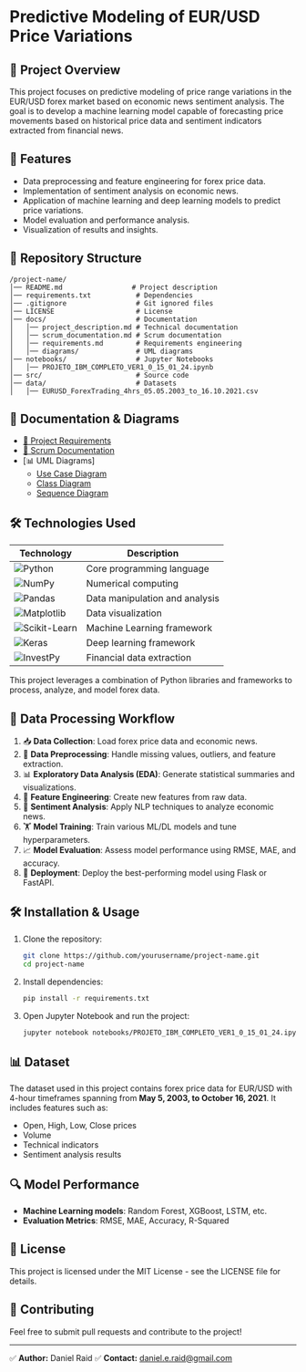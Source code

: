 # Predictive Modeling of EUR/USD Price Variations

## 📌 Project Overview

This project focuses on predictive modeling of price range variations in the EUR/USD forex market based on economic news sentiment analysis. The goal is to develop a machine learning model capable of forecasting price movements based on historical price data and sentiment indicators extracted from financial news.

## 🚀 Features

- Data preprocessing and feature engineering for forex price data.
- Implementation of sentiment analysis on economic news.
- Application of machine learning and deep learning models to predict price variations.
- Model evaluation and performance analysis.
- Visualization of results and insights.

## 📂 Repository Structure

```
/project-name/
│── README.md                 # Project description
│── requirements.txt           # Dependencies
│── .gitignore                 # Git ignored files
│── LICENSE                    # License
│── docs/                      # Documentation
│   │── project_description.md # Technical documentation
│   │── scrum_documentation.md # Scrum documentation
│   │── requirements.md        # Requirements engineering
│   │── diagrams/              # UML diagrams
│── notebooks/                 # Jupyter Notebooks
│   │── PROJETO_IBM_COMPLETO_VER1_0_15_01_24.ipynb
│── src/                       # Source code
│── data/                      # Datasets
│   │── EURUSD_ForexTrading_4hrs_05.05.2003_to_16.10.2021.csv
```

## 📄 Documentation & Diagrams

- [📜 Project Requirements](sandbox:/mnt/data/requirements.md)
- [📜 Scrum Documentation](sandbox:/mnt/data/scrum_documentation.md)
- [📊 UML Diagrams]
  - [Use Case Diagram](sandbox:/mnt/data/use_case_diagram.png)
  - [Class Diagram](sandbox:/mnt/data/class_diagram.png)
  - [Sequence Diagram](sandbox:/mnt/data/sequence_diagram.png)

## 🛠 Technologies Used

| Technology  | Description |
|------------|------------|
| ![Python](https://img.shields.io/badge/Python-3.8%2B-blue) | Core programming language |
| ![NumPy](https://img.shields.io/badge/NumPy-Matrix%20Operations-orange) | Numerical computing |
| ![Pandas](https://img.shields.io/badge/Pandas-Data%20Analysis-blue) | Data manipulation and analysis |
| ![Matplotlib](https://img.shields.io/badge/Matplotlib-Data%20Visualization-green) | Data visualization |
| ![Scikit-Learn](https://img.shields.io/badge/Scikit--Learn-ML-yellow) | Machine Learning framework |
| ![Keras](https://img.shields.io/badge/Keras-Deep%20Learning-red) | Deep learning framework |
| ![InvestPy](https://img.shields.io/badge/InvestPy-Financial%20Data-lightgrey) | Financial data extraction |

This project leverages a combination of Python libraries and frameworks to process, analyze, and model forex data.

## 🔎 Data Processing Workflow
1. 📥 **Data Collection**: Load forex price data and economic news.
2. 🔄 **Data Preprocessing**: Handle missing values, outliers, and feature extraction.
3. 📊 **Exploratory Data Analysis (EDA)**: Generate statistical summaries and visualizations.
4. 🧠 **Feature Engineering**: Create new features from raw data.
5. 📖 **Sentiment Analysis**: Apply NLP techniques to analyze economic news.
6. 🏋️ **Model Training**: Train various ML/DL models and tune hyperparameters.
7. 📈 **Model Evaluation**: Assess model performance using RMSE, MAE, and accuracy.
8. 🚀 **Deployment**: Deploy the best-performing model using Flask or FastAPI.

## 🛠 Installation & Usage
1. Clone the repository:
   ```bash
   git clone https://github.com/yourusername/project-name.git
   cd project-name
   ```
2. Install dependencies:
   ```bash
   pip install -r requirements.txt
   ```
3. Open Jupyter Notebook and run the project:
   ```bash
   jupyter notebook notebooks/PROJETO_IBM_COMPLETO_VER1_0_15_01_24.ipynb
   ```

## 📊 Dataset
The dataset used in this project contains forex price data for EUR/USD with 4-hour timeframes spanning from **May 5, 2003, to October 16, 2021**. It includes features such as:
- Open, High, Low, Close prices
- Volume
- Technical indicators
- Sentiment analysis results

## 🔍 Model Performance
- **Machine Learning models**: Random Forest, XGBoost, LSTM, etc.
- **Evaluation Metrics**: RMSE, MAE, Accuracy, R-Squared

## 📜 License
This project is licensed under the MIT License - see the LICENSE file for details.

## 🤝 Contributing
Feel free to submit pull requests and contribute to the project!

---

✅ **Author:** Daniel Raid
✅ **Contact:** daniel.e.raid@gmail.com

